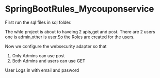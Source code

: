 # SpringBootRules_Mycouponservice

First run the sql files in sql folder.

The whle project is about to haveing 2 apis,get and post. 
There are 2 users one is admin,other is user.So the Roles are created for the users.

Now we configure the websecurity adapter so that
 1. Only Admins can use post
 2. Both Admins and users can use GET
 
 User Logs in with email and pasword
